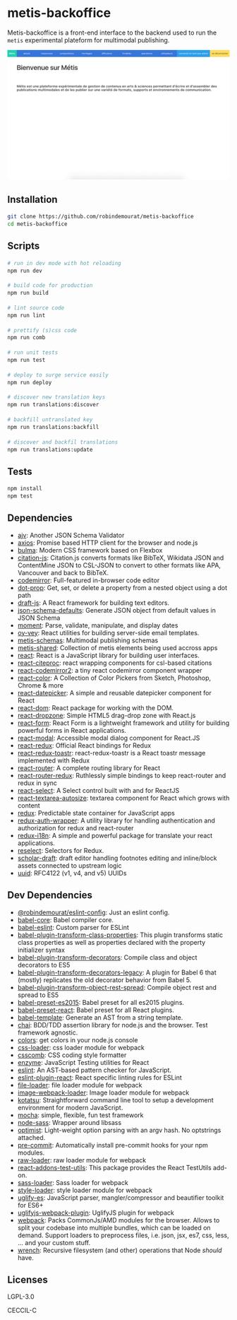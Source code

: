 # metis-backoffice 

Metis-backoffice is a front-end interface to the backend used to run the `metis` experimental plateform for multimodal publishing.

![Metis backoffice screencast](https://github.com/robindemourat/metis-backoffice/blob/master/screencast.gif?raw=true)

## Installation

```sh
git clone https://github.com/robindemourat/metis-backoffice
cd metis-backoffice
```

## Scripts

```sh
# run in dev mode with hot reloading
npm run dev

# build code for production
npm run build

# lint source code
npm run lint

# prettify (s)css code
npm run comb

# run unit tests
npm run test

# deploy to surge service easily
npm run deploy

# discover new translation keys
npm run translations:discover

# backfill untranslated key
npm run translations:backfill

# discover and backfil translations
npm run translations:update
```

## Tests

```sh
npm install
npm test
```

## Dependencies

- [ajv](https://github.com/epoberezkin/ajv): Another JSON Schema Validator
- [axios](https://github.com/axios/axios): Promise based HTTP client for the browser and node.js
- [bulma](https://github.com/jgthms/bulma): Modern CSS framework based on Flexbox
- [citation-js](https://github.com/larsgw/citation.js): Citation.js converts formats like BibTeX, Wikidata JSON and ContentMine JSON to CSL-JSON to convert to other formats like APA, Vancouver and back to BibTeX.
- [codemirror](https://github.com/codemirror/CodeMirror): Full-featured in-browser code editor
- [dot-prop](https://github.com/sindresorhus/dot-prop): Get, set, or delete a property from a nested object using a dot path
- [draft-js](https://github.com/facebook/draft-js): A React framework for building text editors.
- [json-schema-defaults](https://github.com/chute/json-schema-defaults): Generate JSON object from default values in JSON Schema
- [moment](https://github.com/moment/moment): Parse, validate, manipulate, and display dates
- [oy-vey](https://github.com/oysterbooks/oy): React utilities for building server-side email templates.
- [metis-schemas](): Multimodal publishing schemas
- [metis-shared](): Collection of metis elements being used accross apps
- [react](https://github.com/facebook/react): React is a JavaScript library for building user interfaces.
- [react-citeproc](https://github.com/robindemourat/react-citeproc): react wrapping components for csl-based citations
- [react-codemirror2](https://github.com/scniro/react-codemirror2): a tiny react codemirror component wrapper
- [react-color](https://github.com/casesandberg/react-color): A Collection of Color Pickers from Sketch, Photoshop, Chrome &amp; more
- [react-datepicker](https://github.com/Hacker0x01/react-datepicker): A simple and reusable datepicker component for React
- [react-dom](https://github.com/facebook/react): React package for working with the DOM.
- [react-dropzone](https://github.com/react-dropzone/react-dropzone): Simple HTML5 drag-drop zone with React.js
- [react-form](https://github.com/react-tools/react-form): React Form is a lightweight framework and utility for building powerful forms in React applications.
- [react-modal](https://github.com/reactjs/react-modal): Accessible modal dialog component for React.JS
- [react-redux](https://github.com/reactjs/react-redux): Official React bindings for Redux
- [react-redux-toastr](https://github.com/diegoddox/react-redux-toastr): react-redux-toastr is a React toastr message implemented with Redux
- [react-router](https://github.com/ReactTraining/react-router): A complete routing library for React
- [react-router-redux](https://github.com/reactjs/react-router-redux): Ruthlessly simple bindings to keep react-router and redux in sync
- [react-select](https://github.com/JedWatson/react-select): A Select control built with and for ReactJS
- [react-textarea-autosize](https://github.com/andreypopp/react-textarea-autosize): textarea component for React which grows with content
- [redux](https://github.com/reactjs/redux): Predictable state container for JavaScript apps
- [redux-auth-wrapper](https://github.com/mjrussell/redux-auth-wrapper): A utility library for handling authentication and authorization for redux and react-router
- [redux-i18n](https://github.com/APSL/redux-i18n): A simple and powerful package for translate your react applications.
- [reselect](https://github.com/reactjs/reselect): Selectors for Redux.
- [scholar-draft](https://github.com/peritext/scholar-draft): draft editor handling footnotes editing and inline/block assets connected to upstream logic
- [uuid](https://github.com/kelektiv/node-uuid): RFC4122 (v1, v4, and v5) UUIDs

## Dev Dependencies

- [@robindemourat/eslint-config](https://github.com/robindemourat/eslint-config): Just an eslint config.
- [babel-core](https://github.com/babel/babel/tree/master/packages): Babel compiler core.
- [babel-eslint](https://github.com/babel/babel-eslint): Custom parser for ESLint
- [babel-plugin-transform-class-properties](https://github.com/babel/babel/tree/master/packages): This plugin transforms static class properties as well as properties declared with the property initializer syntax
- [babel-plugin-transform-decorators](https://github.com/babel/babel/tree/master/packages): Compile class and object decorators to ES5
- [babel-plugin-transform-decorators-legacy](https://github.com/loganfsmyth/babel-plugin-transform-decorators-legacy): A plugin for Babel 6 that (mostly) replicates the old decorator behavior from Babel 5.
- [babel-plugin-transform-object-rest-spread](https://github.com/babel/babel/tree/master/packages): Compile object rest and spread to ES5
- [babel-preset-es2015](https://github.com/babel/babel/tree/master/packages): Babel preset for all es2015 plugins.
- [babel-preset-react](https://github.com/babel/babel/tree/master/packages): Babel preset for all React plugins.
- [babel-template](https://github.com/babel/babel/tree/master/packages): Generate an AST from a string template.
- [chai](https://github.com/chaijs/chai): BDD/TDD assertion library for node.js and the browser. Test framework agnostic.
- [colors](https://github.com/Marak/colors.js): get colors in your node.js console
- [css-loader](https://github.com/webpack/css-loader): css loader module for webpack
- [csscomb](https://github.com/csscomb/csscomb.js): CSS coding style formatter
- [enzyme](https://github.com/airbnb/enzyme): JavaScript Testing utilities for React
- [eslint](https://github.com/eslint/eslint): An AST-based pattern checker for JavaScript.
- [eslint-plugin-react](https://github.com/yannickcr/eslint-plugin-react): React specific linting rules for ESLint
- [file-loader](https://github.com/webpack/file-loader): file loader module for webpack
- [image-webpack-loader](https://github.com/tcoopman/image-webpack-loader): Image loader module for webpack
- [kotatsu](https://github.com/Yomguithereal/kotatsu): Straightforward command line tool to setup a development environment for modern JavaScript.
- [mocha](https://github.com/mochajs/mocha): simple, flexible, fun test framework
- [node-sass](https://github.com/sass/node-sass): Wrapper around libsass
- [optimist](https://github.com/substack/node-optimist): Light-weight option parsing with an argv hash. No optstrings attached.
- [pre-commit](https://github.com/observing/pre-commit): Automatically install pre-commit hooks for your npm modules.
- [raw-loader](https://github.com/webpack/raw-loader): raw loader module for webpack
- [react-addons-test-utils](https://github.com/facebook/react): This package provides the React TestUtils add-on.
- [sass-loader](https://github.com/webpack-contrib/sass-loader): Sass loader for webpack
- [style-loader](https://github.com/webpack/style-loader): style loader module for webpack
- [uglify-es](https://github.com/mishoo/UglifyJS2): JavaScript parser, mangler/compressor and beautifier toolkit for ES6+
- [uglifyjs-webpack-plugin](https://github.com/webpack-contrib/uglifyjs-webpack-plugin): UglifyJS plugin for webpack
- [webpack](https://github.com/webpack/webpack): Packs CommonJs/AMD modules for the browser. Allows to split your codebase into multiple bundles, which can be loaded on demand. Support loaders to preprocess files, i.e. json, jsx, es7, css, less, ... and your custom stuff.
- [wrench](https://github.com/ryanmcgrath/wrench-js): Recursive filesystem (and other) operations that Node *should* have.


## Licenses

LGPL-3.0

CECCIL-C